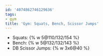 ```yaml
---
id: '4074862746129636'
tags:
- gym
title: 'Gym: Squats, Bench, Scissor Jumps'
---
```


- Squats: {% w 5@110/132/154 %}
- Bench: {% w 5@132/132/143 %}
- DB Scissor Jumps: {% w 3x6@40 %}
